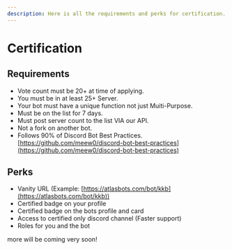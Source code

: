 ```yaml
---
description: Here is all the requirements and perks for certification.
---
```


# Certification

## Requirements

* Vote count must be 20+ at time of applying.
* You must be in at least 25+ Server.
* Your bot must have a unique function not just Muiti-Purpose.
* Must be on the list for 7 days.
* Must post server count to the list VIA our API.
* Not a fork on another bot.
* Follows 90% of Discord Bot Best Practices. [https://github.com/meew0/discord-bot-best-practices](https://github.com/meew0/discord-bot-best-practices)

## Perks

* Vanity URL (Example: [https://atlasbots.com/bot/kkb](https://atlasbots.com/bot/kkb))
* Certified badge on your profile
* Certified badge on the bots profile and card
* Access to certified only discord channel (Faster support)
* Roles for you and the bot

more will be coming very soon!
